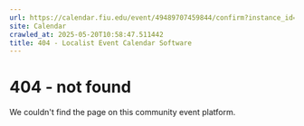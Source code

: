 ```yaml
---
url: https://calendar.fiu.edu/event/49489707459844/confirm?instance_id=49489707465992&return=https%3A%2F%2Fcalendar.fiu.edu%2Fmiami_beach_urban_studios_364
site: Calendar
crawled_at: 2025-05-20T10:58:47.511442
title: 404 - Localist Event Calendar Software
---
```


# 404 - not found
We couldn't find the page on this community event platform.
